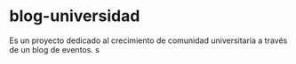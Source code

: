 # blog-universidad
Es un proyecto dedicado al crecimiento de comunidad universitaria a través de un blog de eventos.
s

